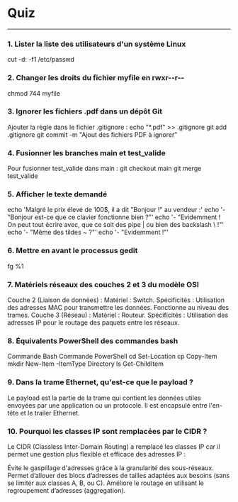 # Quiz

---

### 1. Lister la liste des utilisateurs d'un système Linux
cut -d: -f1 /etc/passwd


### 2. Changer les droits du fichier myfile en rwxr--r--
chmod 744 myfile

### 3. Ignorer les fichiers .pdf dans un dépôt Git
Ajouter la règle dans le fichier .gitignore :
echo "*.pdf" >> .gitignore
git add .gitignore
git commit -m "Ajout des fichiers PDF à ignorer"

### 4. Fusionner les branches main et test_valide
Pour fusionner test_valide dans main :
git checkout main
git merge test_valide

### 5. Afficher le texte demandé
echo 'Malgré le prix élevé de 100$, il a dit "Bonjour !" au vendeur :'
echo '- "Bonjour est-ce que ce clavier fonctionne bien ?"'
echo '- "Evidemment ! On peut tout écrire avec, que ce soit des pipe | ou bien des backslash \\ !"'
echo '- "Même des tildes ~ ?"'
echo '- "Evidemment !"'

### 6. Mettre en avant le processus gedit
fg %1

### 7. Matériels réseaux des couches 2 et 3 du modèle OSI
Couche 2 (Liaison de données) :
Matériel : Switch.
Spécificités : Utilisation des adresses MAC pour transmettre les données. Fonctionne au niveau des trames.
Couche 3 (Réseau) :
Matériel : Routeur.
Spécificités : Utilisation des adresses IP pour le routage des paquets entre les réseaux.

### 8. Équivalents PowerShell des commandes bash
Commande Bash	Commande PowerShell
cd	Set-Location
cp	Copy-Item
mkdir	New-Item -ItemType Directory
ls	Get-ChildItem

### 9. Dans la trame Ethernet, qu'est-ce que le payload ?
Le payload est la partie de la trame qui contient les données utiles envoyées par une application ou un protocole. Il est encapsulé entre l'en-tête et le trailer Ethernet.

### 10. Pourquoi les classes IP sont remplacées par le CIDR ?
Le CIDR (Classless Inter-Domain Routing) a remplacé les classes IP car il permet une gestion plus flexible et efficace des adresses IP :

Évite le gaspillage d'adresses grâce à la granularité des sous-réseaux.
Permet d’allouer des blocs d’adresses de tailles adaptées aux besoins (sans se limiter aux classes A, B, ou C).
Améliore le routage en utilisant le regroupement d’adresses (aggregation).
